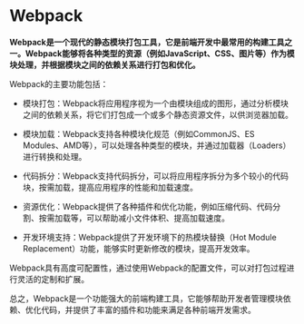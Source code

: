 # Webpack

**Webpack是一个现代的静态模块打包工具，它是前端开发中最常用的构建工具之一。Webpack能够将各种类型的资源（例如JavaScript、CSS、图片等）作为模块处理，并根据模块之间的依赖关系进行打包和优化。**

Webpack的主要功能包括：

- 模块打包：Webpack将应用程序视为一个由模块组成的图形，通过分析模块之间的依赖关系，将它们打包成一个或多个静态资源文件，以供浏览器加载。

- 模块加载：Webpack支持各种模块化规范（例如CommonJS、ES Modules、AMD等），可以处理各种类型的模块，并通过加载器（Loaders）进行转换和处理。

- 代码拆分：Webpack支持代码拆分，可以将应用程序拆分为多个较小的代码块，按需加载，提高应用程序的性能和加载速度。

- 资源优化：Webpack提供了各种插件和优化功能，例如压缩代码、代码分割、按需加载等，可以帮助减小文件体积、提高加载速度。

- 开发环境支持：Webpack提供了开发环境下的热模块替换（Hot Module Replacement）功能，能够实时更新修改的模块，提高开发效率。

Webpack具有高度可配置性，通过使用Webpack的配置文件，可以对打包过程进行灵活的定制和扩展。

总之，Webpack是一个功能强大的前端构建工具，它能够帮助开发者管理模块依赖、优化代码，并提供了丰富的插件和功能来满足各种前端开发需求。

